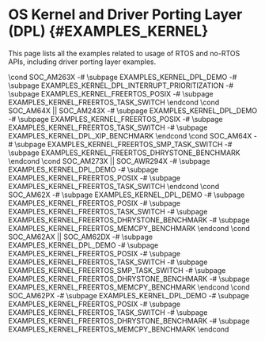 #  OS Kernel and Driver Porting Layer (DPL) {#EXAMPLES_KERNEL}

This page lists all the examples related to usage of RTOS and no-RTOS APIs,
including driver porting layer examples.

\cond SOC_AM263X
-# \subpage EXAMPLES_KERNEL_DPL_DEMO
-# \subpage EXAMPLES_KERNEL_DPL_INTERRUPT_PRIORITIZATION
-# \subpage EXAMPLES_KERNEL_FREERTOS_POSIX
-# \subpage EXAMPLES_KERNEL_FREERTOS_TASK_SWITCH
\endcond
\cond SOC_AM64X || SOC_AM243X
-# \subpage EXAMPLES_KERNEL_DPL_DEMO
-# \subpage EXAMPLES_KERNEL_FREERTOS_POSIX
-# \subpage EXAMPLES_KERNEL_FREERTOS_TASK_SWITCH
-# \subpage EXAMPLES_KERNEL_DPL_XIP_BENCHMARK
\endcond
\cond SOC_AM64X
-# \subpage EXAMPLES_KERNEL_FREERTOS_SMP_TASK_SWITCH
-# \subpage EXAMPLES_KERNEL_FREERTOS_DHRYSTONE_BENCHMARK
\endcond
\cond SOC_AM273X || SOC_AWR294X
-# \subpage EXAMPLES_KERNEL_DPL_DEMO
-# \subpage EXAMPLES_KERNEL_FREERTOS_POSIX
-# \subpage EXAMPLES_KERNEL_FREERTOS_TASK_SWITCH
\endcond
\cond SOC_AM62X
-# \subpage EXAMPLES_KERNEL_DPL_DEMO
-# \subpage EXAMPLES_KERNEL_FREERTOS_POSIX
-# \subpage EXAMPLES_KERNEL_FREERTOS_TASK_SWITCH
-# \subpage EXAMPLES_KERNEL_FREERTOS_DHRYSTONE_BENCHMARK
-# \subpage EXAMPLES_KERNEL_FREERTOS_MEMCPY_BENCHMARK
\endcond
\cond SOC_AM62AX || SOC_AM62DX
-# \subpage EXAMPLES_KERNEL_DPL_DEMO
-# \subpage EXAMPLES_KERNEL_FREERTOS_POSIX
-# \subpage EXAMPLES_KERNEL_FREERTOS_TASK_SWITCH
-# \subpage EXAMPLES_KERNEL_FREERTOS_SMP_TASK_SWITCH
-# \subpage EXAMPLES_KERNEL_FREERTOS_DHRYSTONE_BENCHMARK
-# \subpage EXAMPLES_KERNEL_FREERTOS_MEMCPY_BENCHMARK
\endcond
\cond SOC_AM62PX
-# \subpage EXAMPLES_KERNEL_DPL_DEMO
-# \subpage EXAMPLES_KERNEL_FREERTOS_POSIX
-# \subpage EXAMPLES_KERNEL_FREERTOS_TASK_SWITCH
-# \subpage EXAMPLES_KERNEL_FREERTOS_DHRYSTONE_BENCHMARK
-# \subpage EXAMPLES_KERNEL_FREERTOS_MEMCPY_BENCHMARK
\endcond
